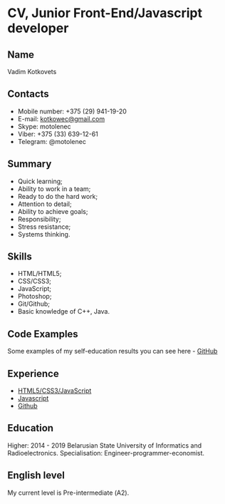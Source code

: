 # CV, Junior Front-End/Javascript developer

## Name

Vadim Kotkovets

## Contacts

- Mobile number: +375 (29) 941-19-20
- E-mail: kotkowec@gmail.com
- Skype: motolenec
- Viber: +375 (33) 639-12-61
- Telegram: @motolenec

## Summary

- Quick learning;
- Ability to work in a team;
- Ready to do the hard work;
- Attention to detail;
- Ability to achieve goals;
- Responsibility;
- Stress resistance;
- Systems thinking.

## Skills

- HTML/HTML5;
- CSS/CSS3;
- JavaScript;
- Photoshop;
- Git/Github;
- Basic knowledge of C++, Java.

## Code Examples

Some examples of my self-education results you can see here - [GitHub](https://github.com/pRogramISteRx)

## Experience

- [HTML5/CSS3/JavaScript](https://htmlacademy.ru/profile/id1194023/achievements)
- [Javascript](https://learn.javascript.ru)
- [Github](https://github.com/pRogramISteRx)

## Education

Higher: 2014 - 2019 Belarusian State University of Informatics and Radioelectronics. Specialisation: Engineer-programmer-economist.

## English level

My current level is Pre-intermediate (А2).
